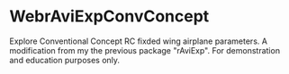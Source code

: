 # WebrAviExpConvConcept
Explore Conventional Concept RC fixded wing airplane parameters. A modification from my the previous package "rAviExp". For demonstration and education purposes only.
